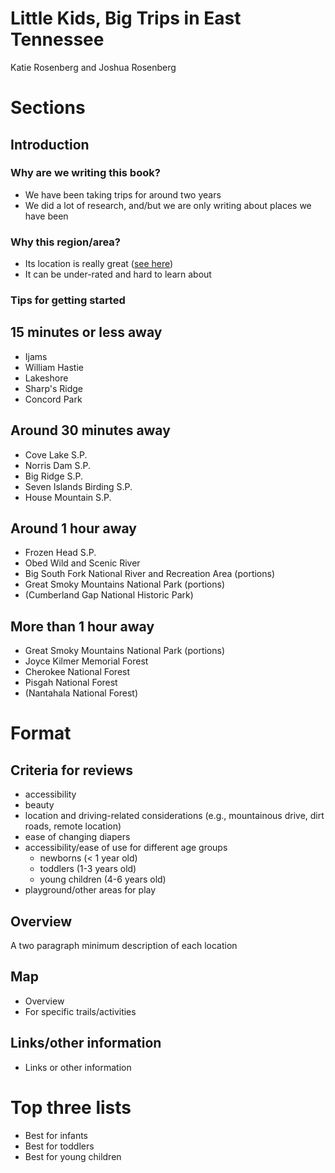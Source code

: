 # Little Kids, Big Trips in East Tennessee

Katie Rosenberg and Joshua Rosenberg

# Sections

## Introduction

### Why are we writing this book?

- We have been taking trips for around two years
- We did a lot of research, and/but we are only writing about places we have been

### Why this region/area?

- Its location is really great ([see here](https://recreationlinks.org/wp-content/uploads/2019/03/Outdoor_RecMap-MapSide__2ndEdition_04jul2018.pdf))
- It can be under-rated and hard to learn about

### Tips for getting started

## 15 minutes or less away
- Ijams
- William Hastie
- Lakeshore
- Sharp's Ridge
- Concord Park

## Around 30 minutes away
- Cove Lake S.P.
- Norris Dam S.P.
- Big Ridge S.P.
- Seven Islands Birding S.P.
- House Mountain S.P.

## Around 1 hour away
- Frozen Head S.P.
- Obed Wild and Scenic River
- Big South Fork National River and Recreation Area (portions)
- Great Smoky Mountains National Park (portions)
- (Cumberland Gap National Historic Park)

## More than 1 hour away
- Great Smoky Mountains National Park (portions)
- Joyce Kilmer Memorial Forest
- Cherokee National Forest
- Pisgah National Forest
- (Nantahala National Forest)

# Format

## Criteria for reviews
- accessibility
- beauty
- location and driving-related considerations (e.g., mountainous drive, dirt roads, remote location)
- ease of changing diapers
- accessibility/ease of use for different age groups
  - newborns (< 1 year old)
  - toddlers (1-3 years old)
  - young children (4-6 years old)
- playground/other areas for play

## Overview

A two paragraph minimum description of each location

## Map

- Overview
- For specific trails/activities

## Links/other information

- Links or other information

# Top three lists

- Best for infants
- Best for toddlers
- Best for young children

